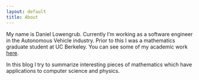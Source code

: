 ```yaml
---
layout: default
title: About
---
```


My name is Daniel Lowengrub. Currently I’m working as a software engineer in the Autonomous Vehicle industry.
Prior to this I was a mathematics graduate student at UC Berkeley.
You can see some of my academic work [here](https://math.berkeley.edu/~lowdanie/).

In this blog I try to summarize interesting pieces of mathematics which have applications to computer science and physics.
